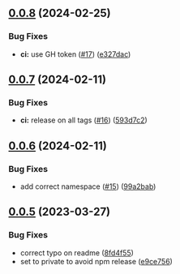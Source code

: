 ## [0.0.8](https://github.com/ptrptrd/dark-petrol-vscode/compare/0.0.7...0.0.8) (2024-02-25)


### Bug Fixes

* **ci:** use GH token ([#17](https://github.com/ptrptrd/dark-petrol-vscode/issues/17)) ([e327dac](https://github.com/ptrptrd/dark-petrol-vscode/commit/e327dac4593455589b07be7e7cb0dbd9ef94f118))

## [0.0.7](https://github.com/ptrptrd/dark-petrol-vscode/compare/0.0.6...0.0.7) (2024-02-11)


### Bug Fixes

* **ci:** release on all tags ([#16](https://github.com/ptrptrd/dark-petrol-vscode/issues/16)) ([593d7c2](https://github.com/ptrptrd/dark-petrol-vscode/commit/593d7c264b853c67a742df06dfb8a2ec0e23ea05))

## [0.0.6](https://github.com/ptrptrd/dark-petrol-vscode/compare/0.0.5...0.0.6) (2024-02-11)


### Bug Fixes

* add correct namespace ([#15](https://github.com/ptrptrd/dark-petrol-vscode/issues/15)) ([99a2bab](https://github.com/ptrptrd/dark-petrol-vscode/commit/99a2babf919bf1b08680cca874edc5f4c00ce18e))

## [0.0.5](https://github.com/pp7rd/dark-petrol-vscode/compare/0.0.4...0.0.5) (2023-03-27)


### Bug Fixes

* correct typo on readme ([8fd4f55](https://github.com/pp7rd/dark-petrol-vscode/commit/8fd4f55a96cb155ae371c5b2e94203a8bcc998da))
* set to private to avoid npm release ([e9ce756](https://github.com/pp7rd/dark-petrol-vscode/commit/e9ce7562735d6c09a3e89711c6575c7efee3d3f2))
